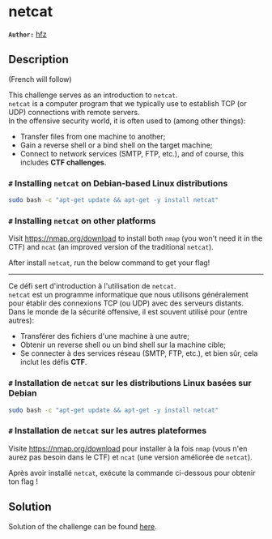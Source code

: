 # netcat

**`Author:`** [hfz](https://github.com/hfz1337)

## Description

(French will follow)

This challenge serves as an introduction to `netcat`.  
`netcat` is a computer program that we typically use to establish TCP (or UDP) connections with remote servers.  
In the offensive security world, it is often used to (among other things):

- Transfer files from one machine to another;
- Gain a reverse shell or a bind shell on the target machine;
- Connect to network services (SMTP, FTP, etc.), and of course, this includes **CTF challenges**.

### **`#`** Installing `netcat` on Debian-based Linux distributions
```bash
sudo bash -c "apt-get update && apt-get -y install netcat"
```

### **`#`** Installing `netcat` on other platforms
Visit https://nmap.org/download to install both `nmap` (you won't need it in the CTF) and `ncat` (an improved version of the traditional `netcat`).

After install `netcat`, run the below command to get your flag!

---

Ce défi sert d'introduction à l'utilisation de `netcat`.  
`netcat` est un programme informatique que nous utilisons généralement pour établir des connexions TCP (ou UDP) avec des serveurs distants.  
Dans le monde de la sécurité offensive, il est souvent utilisé pour (entre autres):

- Transférer des fichiers d'une machine à une autre;
- Obtenir un reverse shell ou un bind shell sur la machine cible;
- Se connecter à des services réseau (SMTP, FTP, etc.), et bien sûr, cela inclut les défis **CTF**.

### **`#`** Installation de `netcat` sur les distributions Linux basées sur Debian
```bash
sudo bash -c "apt-get update && apt-get -y install netcat"
```

### **`#`** Installation de `netcat` sur les autres plateformes
Visite https://nmap.org/download pour installer à la fois `nmap` (vous n'en aurez pas besoin dans le CTF) et `ncat` (une version améliorée de `netcat`).

Après avoir installé `netcat`, exécute la commande ci-dessous pour obtenir ton flag !

## Solution

Solution of the challenge can be found [here](solution/).
